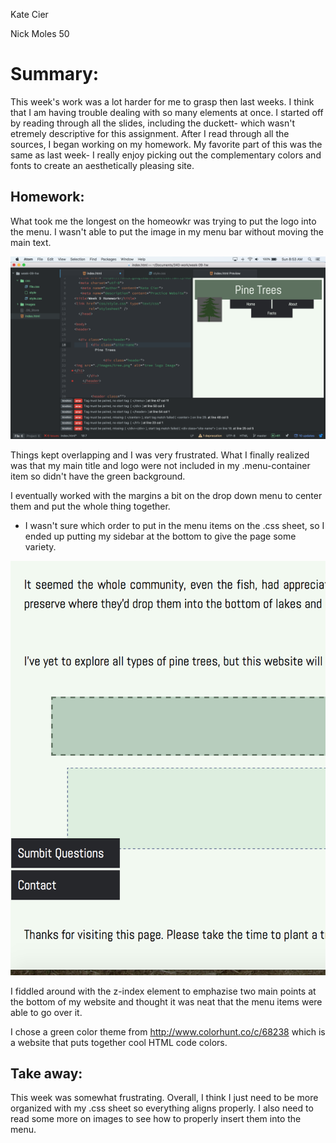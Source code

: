 Kate Cier
<p> Nick Moles 50 <p>

# Summary:
This week's work was a lot harder for me to grasp then last weeks.  I think that I am having trouble dealing with so many elements at once.  I started off by reading through all the slides, including the duckett- which wasn't etremely descriptive for this assignment.  After I read through all the sources, I began working on my homework.  My favorite part of this was the same as last week- I really enjoy picking out the complementary colors and fonts to create an aesthetically pleasing site.

## Homework:
What took me the longest on the homeowkr was trying to put the logo into the menu.  I wasn't able to put the image in my menu bar without moving the main text.

![Image](images/messy.png)

Things kept overlapping and I was very frustrated.  What I finally realized was that my main title and logo were not included in my .menu-container item so didn't have the green background.

I eventually worked with the margins a bit on the drop down menu to center them and put the whole thing together.

* I wasn't sure which order to put in the menu items on the .css sheet, so I ended up putting my sidebar at the bottom to give the page some variety.

![Image](images/boxes.png)

I fiddled around with the z-index element to emphazise two main points at the bottom of my website and thought it was neat that the menu items were able to go over it.

I chose a green color theme from http://www.colorhunt.co/c/68238 which is a website that puts together cool HTML code colors.


## Take away:
This week was somewhat frustrating.  Overall, I think I just need to be more organized with my .css sheet so everything aligns properly. I also need to read some more on images to see how to properly insert them into the menu. 
